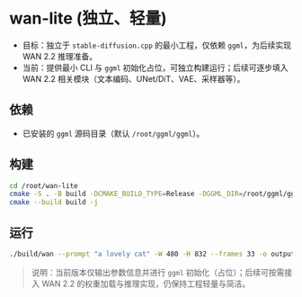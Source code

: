 # wan-lite (独立、轻量)

- 目标：独立于 `stable-diffusion.cpp` 的最小工程，仅依赖 `ggml`，为后续实现 WAN 2.2 推理准备。
- 当前：提供最小 CLI 与 `ggml` 初始化占位，可独立构建运行；后续可逐步填入 WAN 2.2 相关模块（文本编码、UNet/DiT、VAE、采样器等）。

## 依赖
- 已安装的 `ggml` 源码目录（默认 `/root/ggml/ggml`）。

## 构建
```bash
cd /root/wan-lite
cmake -S . -B build -DCMAKE_BUILD_TYPE=Release -DGGML_DIR=/root/ggml/ggml
cmake --build build -j
```

## 运行
```bash
./build/wan --prompt "a lovely cat" -W 480 -H 832 --frames 33 -o output.avi
```

> 说明：当前版本仅输出参数信息并进行 `ggml` 初始化（占位）；后续可按需接入 WAN 2.2 的权重加载与推理实现，仍保持工程轻量与简洁。
